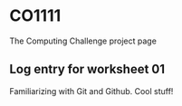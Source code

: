 # CO1111
The Computing Challenge project page

## Log entry for worksheet 01
Familiarizing with Git and Github. Cool stuff!
